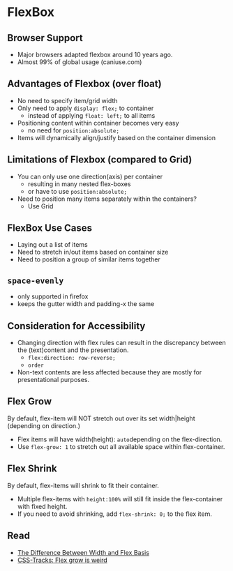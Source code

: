 # FlexBox

## Browser Support

- Major browsers adapted flexbox around 10 years ago.
- Almost 99% of global usage (caniuse.com)

## Advantages of Flexbox (over float)

- No need to specify item/grid width
- Only need to apply `display: flex;` to container
  - instead of applying `float: left;` to all items
- Positioning content within container becomes very easy
  - no need for `position:absolute;`
- Items will dynamically align/justify based on the container dimension

## Limitations of Flexbox (compared to Grid)

- You can only use one direction(axis) per container
  - resulting in many nested flex-boxes
  - or have to use `position:absolute;`
- Need to position many items separately within the containers?
  - Use Grid

## FlexBox Use Cases

- Laying out a list of items
- Need to stretch in/out items based on container size
- Need to position a group of similar items together

## `space-evenly`

- only supported in firefox
- keeps the gutter width and padding-x the same

## Consideration for Accessibility

- Changing direction with flex rules can result in the discrepancy between the (text)content and the presentation.
  - `flex:direction: row-reverse;`
  - `order`
- Non-text contents are less affected because they are mostly for presentational purposes.

## Flex Grow

By default, flex-item will NOT stretch out over its set width|height (depending on direction.)

- Flex items will have width(height): `auto`depending on the flex-direction.
- Use `flex-grow: 1` to stretch out all available space within flex-container.

## Flex Shrink

By default, flex-items will shrink to fit their container.

- Multiple flex-items with `height:100%` will still fit inside the flex-container with fixed height.
- If you need to avoid shrinking, add `flex-shrink: 0;` to the flex item.

## Read

- [The Difference Between Width and Flex Basis](https://mastery.games/post/the-difference-between-width-and-flex-basis/)
- [CSS-Tracks: Flex grow is weird](https://css-tricks.com/flex-grow-is-weird/)
